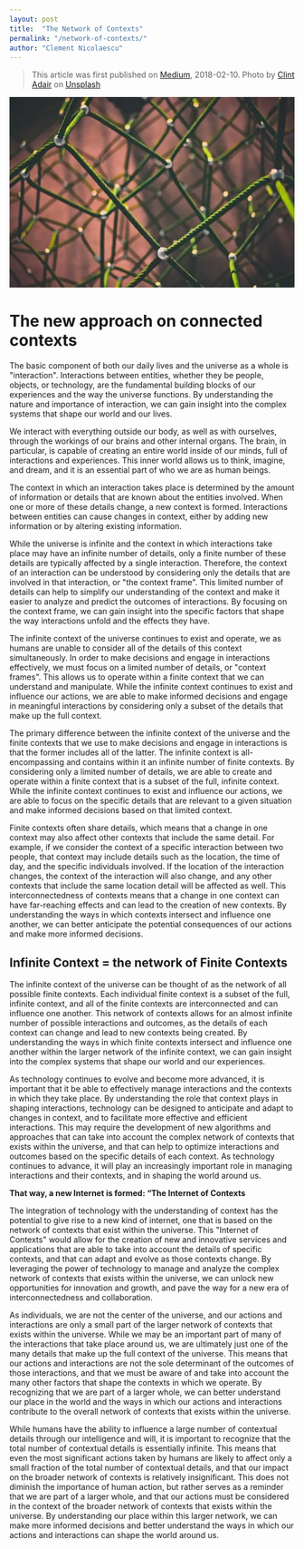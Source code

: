 ```yaml
---
layout: post
title:  "The Network of Contexts"
permalink: "/network-of-contexts/"
author: "Clement Nicolaescu"
---
```


>
> This article was first published on [Medium](https://medium.com/@_IMCITY/the-internet-of-contexts-5fb2df321f3c), 2018-02-10. Photo by <a class="au kq" href="https://unsplash.com/photos/BW0vK-FA3eg?utm_source=unsplash&amp;utm_medium=referral&amp;utm_content=creditCopyText" rel="noopener ugc nofollow" target="_blank">Clint Adair</a> on <a class="au kq" href="https://unsplash.com/?utm_source=unsplash&amp;utm_medium=referral&amp;utm_content=creditCopyText" rel="noopener ugc nofollow" target="_blank">Unsplash</a>


![Network of contexts](/images/posts/internet_context_picture.webp)

# The new approach on connected contexts



The basic component of both our daily lives and the universe as a whole is "interaction". Interactions between entities, whether they be people, objects, or technology, are the fundamental building blocks of our experiences and the way the universe functions. By understanding the nature and importance of interaction, we can gain insight into the complex systems that shape our world and our lives.


We interact with everything outside our body, as well as with ourselves, through the workings of our brains and other internal organs. The brain, in particular, is capable of creating an entire world inside of our minds, full of interactions and experiences. This inner world allows us to think, imagine, and dream, and it is an essential part of who we are as human beings. 


The context in which an interaction takes place is determined by the amount of information or details that are known about the entities involved. When one or more of these details change, a new context is formed. Interactions between entities can cause changes in context, either by adding new information or by altering existing information. 

While the universe is infinite and the context in which interactions take place may have an infinite number of details, only a finite number of these details are typically affected by a single interaction. Therefore, the context of an interaction can be understood by considering only the details that are involved in that interaction, or "the context frame". This limited number of details can help to simplify our understanding of the context and make it easier to analyze and predict the outcomes of interactions. By focusing on the context frame, we can gain insight into the specific factors that shape the way interactions unfold and the effects they have.

The infinite context of the universe continues to exist and operate, we as humans are unable to consider all of the details of this context simultaneously. In order to make decisions and engage in interactions effectively, we must focus on a limited number of details, or "context frames". This allows us to operate within a finite context that we can understand and manipulate. While the infinite context continues to exist and influence our actions, we are able to make informed decisions and engage in meaningful interactions by considering only a subset of the details that make up the full context.

The primary difference between the infinite context of the universe and the finite contexts that we use to make decisions and engage in interactions is that the former includes all of the latter. The infinite context is all-encompassing and contains within it an infinite number of finite contexts. By considering only a limited number of details, we are able to create and operate within a finite context that is a subset of the full, infinite context. While the infinite context continues to exist and influence our actions, we are able to focus on the specific details that are relevant to a given situation and make informed decisions based on that limited context.

Finite contexts often share details, which means that a change in one context may also affect other contexts that include the same detail. For example, if we consider the context of a specific interaction between two people, that context may include details such as the location, the time of day, and the specific individuals involved. If the location of the interaction changes, the context of the interaction will also change, and any other contexts that include the same location detail will be affected as well. This interconnectedness of contexts means that a change in one context can have far-reaching effects and can lead to the creation of new contexts. By understanding the ways in which contexts intersect and influence one another, we can better anticipate the potential consequences of our actions and make more informed decisions.

## Infinite Context = the network of Finite Contexts

The infinite context of the universe can be thought of as the network of all possible finite contexts. Each individual finite context is a subset of the full, infinite context, and all of the finite contexts are interconnected and can influence one another. This network of contexts allows for an almost infinite number of possible interactions and outcomes, as the details of each context can change and lead to new contexts being created. By understanding the ways in which finite contexts intersect and influence one another within the larger network of the infinite context, we can gain insight into the complex systems that shape our world and our experiences.

As technology continues to evolve and become more advanced, it is important that it be able to effectively manage interactions and the contexts in which they take place. By understanding the role that context plays in shaping interactions, technology can be designed to anticipate and adapt to changes in context, and to facilitate more effective and efficient interactions. This may require the development of new algorithms and approaches that can take into account the complex network of contexts that exists within the universe, and that can help to optimize interactions and outcomes based on the specific details of each context. As technology continues to advance, it will play an increasingly important role in managing interactions and their contexts, and in shaping the world around us.

**That way, a new Internet is formed: “The Internet of Contexts**

The integration of technology with the understanding of context has the potential to give rise to a new kind of internet, one that is based on the network of contexts that exist within the universe. This "Internet of Contexts" would allow for the creation of new and innovative services and applications that are able to take into account the details of specific contexts, and that can adapt and evolve as those contexts change. By leveraging the power of technology to manage and analyze the complex network of contexts that exists within the universe, we can unlock new opportunities for innovation and growth, and pave the way for a new era of interconnectedness and collaboration.

As individuals, we are not the center of the universe, and our actions and interactions are only a small part of the larger network of contexts that exists within the universe. While we may be an important part of many of the interactions that take place around us, we are ultimately just one of the many details that make up the full context of the universe. This means that our actions and interactions are not the sole determinant of the outcomes of those interactions, and that we must be aware of and take into account the many other factors that shape the contexts in which we operate. By recognizing that we are part of a larger whole, we can better understand our place in the world and the ways in which our actions and interactions contribute to the overall network of contexts that exists within the universe.

While humans have the ability to influence a large number of contextual details through our intelligence and will, it is important to recognize that the total number of contextual details is essentially infinite. This means that even the most significant actions taken by humans are likely to affect only a small fraction of the total number of contextual details, and that our impact on the broader network of contexts is relatively insignificant. This does not diminish the importance of human action, but rather serves as a reminder that we are part of a larger whole, and that our actions must be considered in the context of the broader network of contexts that exists within the universe. By understanding our place within this larger network, we can make more informed decisions and better understand the ways in which our actions and interactions can shape the world around us.





